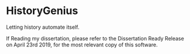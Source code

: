 # HistoryGenius
Letting history automate itself.

If Reading my dissertation, please refer to the Dissertation Ready Release on April 23rd 2019, for the most relevant copy of this software.

